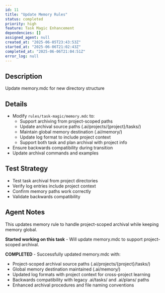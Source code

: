```yaml
---
id: 11
title: "Update Memory Rules"
status: completed
priority: high
feature: Task Magic Enhancement
dependencies: []
assigned_agent: null
created_at: "2025-06-05T23:43:53Z"
started_at: "2025-06-06T21:02:43Z"
completed_at: "2025-06-06T21:04:51Z"
error_log: null
---
```


## Description

Update memory.mdc for new directory structure

## Details

- Modify `rules/task-magic/memory.mdc` to:
  - Support archiving from project-scoped paths
  - Update archival source paths (.ai/projects/{project}/tasks/)
  - Maintain global memory destination (.ai/memory/)
  - Update log format to include project context
  - Support both task and plan archival with project info
- Ensure backwards compatibility during transition
- Update archival commands and examples

## Test Strategy

- Test task archival from project directories
- Verify log entries include project context
- Confirm memory paths work correctly
- Validate backwards compatibility

## Agent Notes

This updates memory rule to handle project-scoped archival while keeping memory global.

**Started working on this task** - Will update memory.mdc to support project-scoped archival.

**COMPLETED** - Successfully updated memory.mdc with:

- Project-scoped archival source paths (.ai/projects/{project}/tasks/)
- Global memory destination maintained (.ai/memory/)
- Updated log formats with project context for cross-project learning
- Backwards compatibility with legacy .ai/tasks/ and .ai/plans/ paths
- Enhanced archival procedures and file naming conventions
